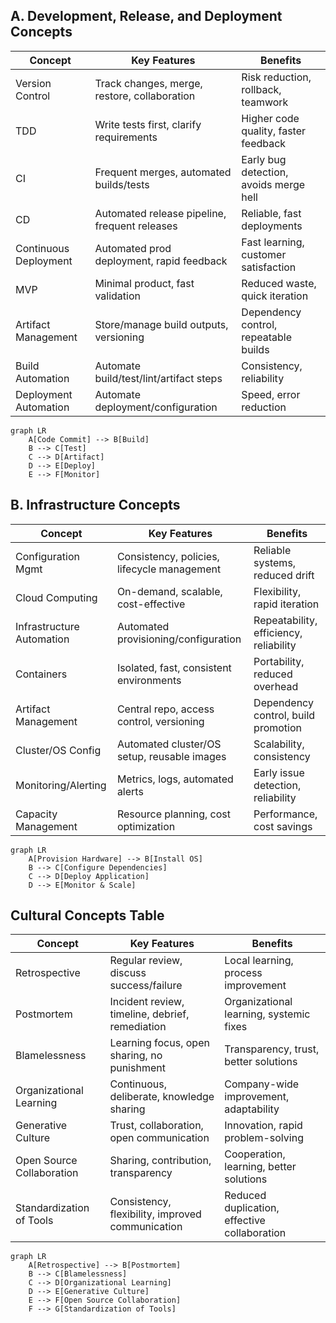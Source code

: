 ## A. Development, Release, and Deployment Concepts

| Concept               | Key Features                                  | Benefits                               |
| --------------------- | --------------------------------------------- | -------------------------------------- |
| Version Control       | Track changes, merge, restore, collaboration  | Risk reduction, rollback, teamwork     |
| TDD                   | Write tests first, clarify requirements       | Higher code quality, faster feedback   |
| CI                    | Frequent merges, automated builds/tests       | Early bug detection, avoids merge hell |
| CD                    | Automated release pipeline, frequent releases | Reliable, fast deployments             |
| Continuous Deployment | Automated prod deployment, rapid feedback     | Fast learning, customer satisfaction   |
| MVP                   | Minimal product, fast validation              | Reduced waste, quick iteration         |
| Artifact Management   | Store/manage build outputs, versioning        | Dependency control, repeatable builds  |
| Build Automation      | Automate build/test/lint/artifact steps       | Consistency, reliability               |
| Deployment Automation | Automate deployment/configuration             | Speed, error reduction                 |
```mermaid
graph LR
    A[Code Commit] --> B[Build]
    B --> C[Test]
    C --> D[Artifact]
    D --> E[Deploy]
    E --> F[Monitor]
```

## B. Infrastructure Concepts

| Concept                   | Key Features                                | Benefits                               |
| ------------------------- | ------------------------------------------- | -------------------------------------- |
| Configuration Mgmt        | Consistency, policies, lifecycle management | Reliable systems, reduced drift        |
| Cloud Computing           | On-demand, scalable, cost-effective         | Flexibility, rapid iteration           |
| Infrastructure Automation | Automated provisioning/configuration        | Repeatability, efficiency, reliability |
| Containers                | Isolated, fast, consistent environments     | Portability, reduced overhead          |
| Artifact Management       | Central repo, access control, versioning    | Dependency control, build promotion    |
| Cluster/OS Config         | Automated cluster/OS setup, reusable images | Scalability, consistency               |
| Monitoring/Alerting       | Metrics, logs, automated alerts             | Early issue detection, reliability     |
| Capacity Management       | Resource planning, cost optimization        | Performance, cost savings              |
```mermaid
graph LR
    A[Provision Hardware] --> B[Install OS]
    B --> C[Configure Dependencies]
    C --> D[Deploy Application]
    D --> E[Monitor & Scale]
```

## Cultural Concepts Table

|Concept|Key Features|Benefits|
|---|---|---|
|Retrospective|Regular review, discuss success/failure|Local learning, process improvement|
|Postmortem|Incident review, timeline, debrief, remediation|Organizational learning, systemic fixes|
|Blamelessness|Learning focus, open sharing, no punishment|Transparency, trust, better solutions|
|Organizational Learning|Continuous, deliberate, knowledge sharing|Company-wide improvement, adaptability|
|Generative Culture|Trust, collaboration, open communication|Innovation, rapid problem-solving|
|Open Source Collaboration|Sharing, contribution, transparency|Cooperation, learning, better solutions|
|Standardization of Tools|Consistency, flexibility, improved communication|Reduced duplication, effective collaboration|
```mermaid
graph LR
    A[Retrospective] --> B[Postmortem]
    B --> C[Blamelessness]
    C --> D[Organizational Learning]
    D --> E[Generative Culture]
    E --> F[Open Source Collaboration]
    F --> G[Standardization of Tools]
```

